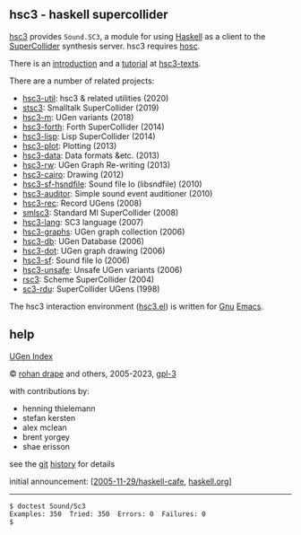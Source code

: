 hsc3 - haskell supercollider
----------------------------

[hsc3](http://rohandrape.net/?t=hsc3)
provides `Sound.SC3`, a module for using
[Haskell](http://haskell.org/)
as a client to the
[SuperCollider](http://audiosynth.com/)
synthesis server.
hsc3 requires
[hosc](http://rohandrape.net/?t=hosc).

There is an
[introduction](http://rohandrape.net/?t=hsc3-texts&e=1.1-introduction.md)
and a
[tutorial](http://rohandrape.net/?t=hsc3-texts&e=2.1-tutorial.md)
at
[hsc3-texts](http://rohandrape.net/?t=hsc3-texts).

There are a number of related projects:

- [hsc3-util](http://rohandrape.net/?t=hsc3-util): hsc3 & related utilities (2020)
- [stsc3](http://rohandrape.net/?t=stsc3): Smalltalk SuperCollider (2019)
- [hsc3-m](http://rohandrape.net/?t=hsc3-m): UGen variants (2018)
- [hsc3-forth](http://rohandrape.net/?t=hsc3-forth): Forth SuperCollider (2014)
- [hsc3-lisp](http://rohandrape.net/?t=hsc3-lisp): Lisp SuperCollider (2014)
- [hsc3-plot](http://rohandrape.net/?t=hsc3-plot): Plotting (2013)
- [hsc3-data](http://rohandrape.net/?t=hsc3-data): Data formats &etc. (2013)
- [hsc3-rw](http://rohandrape.net/?t=hsc3-rw): UGen Graph Re-writing (2013)
- [hsc3-cairo](http://rohandrape.net/?t=hsc3-cairo): Drawing (2012)
- [hsc3-sf-hsndfile](http://rohandrape.net/?t=hsc3-sf-hsndfile): Sound file Io (libsndfile) (2010)
- [hsc3-auditor](http://rohandrape.net/?t=hsc3-auditor): Simple sound event auditioner (2010)
- [hsc3-rec](http://rohandrape.net/?t=hsc3-rec): Record UGens (2008)
- [smlsc3](http://rohandrape.net/?t=smlsc3): Standard Ml SuperCollider (2008)
- [hsc3-lang](http://rohandrape.net/?t=hsc3-lang): SC3 language (2007)
- [hsc3-graphs](http://rohandrape.net/?t=hsc3-graphs): UGen graph collection (2006)
- [hsc3-db](http://rohandrape.net/?t=hsc3-db): UGen Database (2006)
- [hsc3-dot](http://rohandrape.net/?t=hsc3-dot): UGen graph drawing (2006)
- [hsc3-sf](http://rohandrape.net/?t=hsc3-sf): Sound file Io (2006)
- [hsc3-unsafe](http://rohandrape.net/?t=hsc3-unsafe): Unsafe UGen variants (2006)
- [rsc3](http://rohandrape.net/?t=rsc3): Scheme SuperCollider (2004)
- [sc3-rdu](http://rohandrape.net/?t=sc3-rdu): SuperCollider UGens (1998)

The hsc3 interaction environment ([hsc3.el](http://rohandrape.net/?t=hsc3&e=emacs/hsc3.el))
is written for
[Gnu](http://gnu.org/)
[Emacs](http://gnu.org/software/emacs/).

<!--
There is also, more obliquely related:
-->

## help

[UGen Index](http://rohandrape.net/?t=hsc3&e=Help/Ugen/ix.md)

©
[rohan drape](http://rohandrape.net/)
and others, 2005-2023,
[gpl-3](http://gnu.org/copyleft/)

with contributions by:

- henning thielemann
- stefan kersten
- alex mclean
- brent yorgey
- shae erisson

see the
[git](https://git-scm.com/)
[history](http://rohandrape.net/?t=hsc3&q=history)
for details

initial announcement:
[[2005-11-29/haskell-cafe](http://rohandrape.net/?t=hsc3&e=md/announce.text),
 [haskell.org](http://www.haskell.org/pipermail/haskell-cafe/2005-November/012483.html)]

* * *

```
$ doctest Sound/Sc3
Examples: 350  Tried: 350  Errors: 0  Failures: 0
$
```
